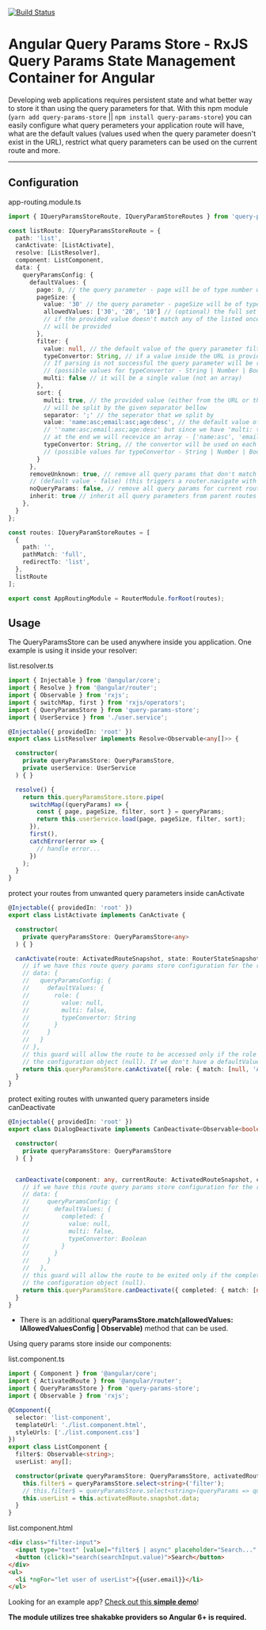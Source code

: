 [![Build Status](https://travis-ci.com/IliaIdakiev/query-param-store.svg?branch=master)](https://travis-ci.com/IliaIdakiev/query-param-store)

# Angular Query Params Store - RxJS Query Params State Management Container for Angular 

Developing web applications requires persistent state and what better way to store it than using the query parameters for that. With this npm module (`yarn add query-params-store` || `npm install query-params-store`) you can easily configure what query perameters your application route will have, what are the default values (values used when the query parameter doesn't exist in the URL),
restrict what query parameters can be used on the current route and more.

---

## Configuration
app-routing.module.ts
```typescript
import { IQueryParamsStoreRoute, IQueryParamStoreRoutes } from 'query-params-store';

const listRoute: IQueryParamsStoreRoute = {
  path: 'list',
  canActivate: [ListActivate],
  resolve: [ListResolver],
  component: ListComponent,
  data: {
    queryParamsConfig: {
      defaultValues: {
        page: 0, // the query parameter - page will be of type number with default value of 0 (type number)
        pageSize: { 
          value: '30' // the query parameter - pageSize will be of type string with default value of '30' (type string)
          allowedValues: ['30', '20', '10'] // (optional) the full set of allowed values for the current query param
          // if the provided value doesn't match any of the listed once it will be removed and the default one
          // will be provided
        }, 
        filter: {
          value: null, // the default value of the query parameter filter will be null
          typeConvertor: String, // if a value inside the URL is provided it will be automatically parsed as String 
          // If parsing is not successful the query parameter will be removed.
          // (possible values for typeConvertor - String | Number | Boolean)
          multi: false // it will be a single value (not an array)
        },
        sort: {
          multi: true, // the provided value (either from the URL or the default one) will be threated as a string and it 
          // will be split by the given separator bellow
          separator: ';' // the seperator that we split by
          value: 'name:asc;email:asc;age:desc', // the default value of the query parameter sort will be 
          // ''name:asc;email:asc;age:desc' but since we have 'multi: true' it will be split by the given separator and 
          // at the end we will recevice an array - ['name:asc', 'email:asc', 'age:desc'];
          typeConvertor: String, // the convertor will be used on each value from the split array 
          // (possible values for typeConvertor - String | Number | Boolean)
        }
      },
      removeUnknown: true, // remove all query params that don't match the ones provided in defaultValues config property 
      // (default value - false) (this triggers a router.navigate with all unknown query params set to undefined)
      noQueryParams: false, // remove all query params for current route (default value - false)
      inherit: true // inherit all query parameters from parent routes (default value - true)
    },
  }
};

const routes: IQueryParamStoreRoutes = [
  {
    path: '',
    pathMatch: 'full',
    redirectTo: 'list',
  },
  listRoute
];

export const AppRoutingModule = RouterModule.forRoot(routes);
```

## Usage

The QueryParamsStore can be used anywhere inside you application. One example is using it inside your resolver:

list.resolver.ts
```typescript
import { Injectable } from '@angular/core';
import { Resolve } from '@angular/router';
import { Observable } from 'rxjs';
import { switchMap, first } from 'rxjs/operators';
import { QueryParamsStore } from 'query-params-store';
import { UserService } from './user.service';

@Injectable({ providedIn: 'root' })
export class ListResolver implements Resolve<Observable<any[]>> {

  constructor(
    private queryParamsStore: QueryParamsStore,
    private userService: UserService
  ) { }

  resolve() {
    return this.queryParamsStore.store.pipe(
      switchMap((queryParams) => {
        const { page, pageSize, filter, sort } = queryParams;
        return this.userService.load(page, pageSize, filter, sort);
      }), 
      first(),
      catchError(error => {
        // handle error...
      })
    );
  }
}
```

protect your routes from unwanted query parameters inside canActivate

```typescript
@Injectable({ providedIn: 'root' })
export class ListActivate implements CanActivate {

  constructor(
    private queryParamsStore: QueryParamsStore<any>
  ) { }

  canActivate(route: ActivatedRouteSnapshot, state: RouterStateSnapshot): Observable<boolean> {
    // if we have this route query params store configuration for the route
    // data: {
    //   queryParamsConfig: {
    //     defaultValues: {
    //       role: {
    //         value: null,
    //         multi: false,
    //         typeConvertor: String
    //       }
    //     }
    //   }
    // },
    // this guard will allow the route to be accessed only if the role query param is 'ADMIN' or the defaultValue from
    // the configuration object (null). If we don't have a defaultValue we should add undefined instead of null
    return this.queryParamsStore.canActivate({ role: { match: [null, 'ADMIN'] } });
  }
}

```

protect exiting routes with unwanted query parameters inside canDeactivate

```typescript
@Injectable({ providedIn: 'root' })
export class DialogDeactivate implements CanDeactivate<Observable<boolean>> {

  constructor(
    private queryParamsStore: QueryParamsStore
  ) { }


  canDeactivate(component: any, currentRoute: ActivatedRouteSnapshot, currentState: RouterStateSnapshot, nextState?: RouterStateSnapshot) {
    // if we have this route query params store configuration for the route
    // data: {
    //     queryParamsConfig: {
    //       defaultValues: {
    //         completed: {
    //           value: null,
    //           multi: false,
    //           typeConvertor: Boolean
    //         }
    //       }
    //     }
    //   },
    // this guard will allow the route to be exited only if the completed query param is true or the defaultValue from
    // the configuration object (null).
    return this.queryParamsStore.canDeactivate({ completed: { match: [null, true] } }, currentState);
  }
}
```

* There is an additional **queryParamsStore.match(allowedValues: IAllowedValuesConfig | Observable<IAllowedValuesConfig>)** method that can be used.

Using query params store inside our components:

list.component.ts
```typescript
import { Component } from '@angular/core';
import { ActivatedRoute } from '@angular/router';
import { QueryParamsStore } from 'query-params-store';
import { Observable } from 'rxjs';

@Component({
  selector: 'list-component',
  templateUrl: './list.component.html',
  styleUrls: ['./list.component.css']
})
export class ListComponent {
  filter$: Observable<string>;
  userList: any[];

  constructor(private queryParamsStore: QueryParamsStore, activatedRoute: ActivatedRoute) {
    this.filter$ = queryParamsStore.select<string>('filter');
    // this.filter$ = queryParamsStore.select<string>(queryParams => queryParams.filter);
    this.userList = this.activatedRoute.snapshot.data;
  }
}

```

list.component.html
```html
<div class="filter-input">
  <input type="text" [value]="filter$ | async" placeholder="Search..." #searchInput>
  <button (click)="search(searchInput.value)">Search</button>
</div>
<ul>
  <li *ngFor="let user of userList">{{user.email}}</li>
</ul>
```


Looking for an example app? [Check out this **simple demo**](https://stackblitz.com/github/IliaIdakiev/query-param-store)!

**The module utilizes tree shakabke providers so Angular 6+ is required.**